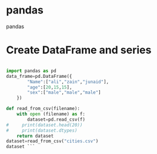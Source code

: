 # pandas
pandas
# Create DataFrame and series 

```python

import pandas as pd
data_frame=pd.DataFrame({
        "Name":["ali","zain","junaid"],
        "age":[20,15,15],
        "sex":["male","male","male"]
    })

```

```python
def read_from_csv(filename):
    with open (filename) as f:
        dataset=pd.read_csv(f)
#     print(dataset.head(20))
#     print(dataset.dtypes)
    return dataset
dataset=read_from_csv("cities.csv")
dataset ```
